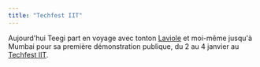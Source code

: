 ```yaml
---
title: "Techfest IIT"
---
```


Aujourd'hui Teegi part en voyage avec tonton [Laviole](http://jeremy.laviole.name) et moi-même jusqu'à Mumbai pour sa première démonstration publique, du 2 au 4 janvier au [Techfest IIT](http://www.techfest.org/).
